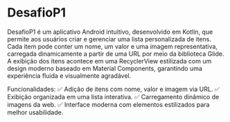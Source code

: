 # DesafioP1
DesafioP1 é um aplicativo Android intuitivo, desenvolvido em Kotlin, que permite aos usuários criar e gerenciar uma lista personalizada de itens. Cada item pode conter um nome, um valor e uma imagem representativa, carregada dinamicamente a partir de uma URL por meio da biblioteca Glide. A exibição dos itens acontece em uma RecyclerView estilizada com um design moderno baseado em Material Components, garantindo uma experiência fluida e visualmente agradável.

Funcionalidades:
✅ Adição de itens com nome, valor e imagem via URL.
✅ Exibição organizada em uma lista interativa.
✅ Carregamento dinâmico de imagens da web.
✅ Interface moderna com elementos estilizados para melhor usabilidade.







